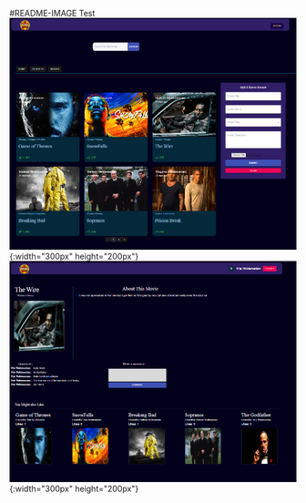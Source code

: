 #README-IMAGE Test
![MovieStoreLandingImage](./images/Landing%20Page.png){:width="300px" height="200px"}
![MovieStoreDetailPage](./images/MovieDetail.png){:width="300px" height="200px"}